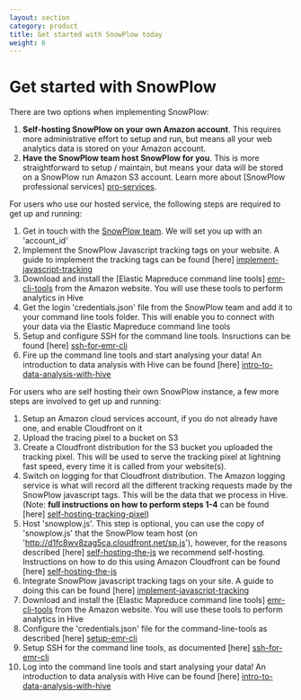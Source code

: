 ```yaml
---
layout: section
category: product
title: Get started with SnowPlow today
weight: 6
---
```


# Get started with SnowPlow

There are two options when implementing SnowPlow:

1. **Self-hosting SnowPlow on your own Amazon account**. This requires more administrative effort to setup and run, but means all your web analytics data is stored on your Amazon account.
2. **Have the SnowPlow team host SnowPlow for you**. This is more straightforward to setup / maintain, but means your data will be stored on a SnowPlow run Amazon S3 account. Learn more about [SnowPlow professional services] [pro-services].

For users who use our hosted service, the following steps are required to get up and running:

1. Get in touch with the [SnowPlow team][contact-us]. We will set you up with an 'account_id'
2. Implement the SnowPlow Javascript tracking tags on your website. A guide to implement the tracking tags can be found [here] [implement-javascript-tracking]
3. Download and install the [Elastic Mapreduce command line tools] [emr-cli-tools] from the Amazon website. You will use these tools to perform analytics in Hive
4. Get the login 'credentials.json' file from the SnowPlow team and add it to your command line tools folder. This will enable you to connect with your data via the Elastic Mapreduce command line tools
5. Setup and configure SSH for the command line tools. Insructions can be found [here] [ssh-for-emr-cli]
5. Fire up the command line tools and start analysing your data! An introduction to data analysis with Hive can be found [here] [intro-to-data-analysis-with-hive]

For users who are self hosting their own SnowPlow instance, a few more steps are involved to get up and running:

1. Setup an Amazon cloud services account, if you do not already have one, and enable Cloudfront on it
2. Upload the tracing pixel to a bucket on S3
3. Create a Cloudfront distribution for the S3 bucket you uploaded the tracking pixel. This will be used to serve the tracking pixel at lightning fast speed, every time it is called from your website(s).
4. Switch on logging for that Cloudfront distribution. The Amazon logging service is what will record all the different tracking requests made by the SnowPlow javascript tags. This will be the data that we process in Hive. (Note: **full instructions on how to perform steps 1-4** can be found [here] [self-hosting-tracking-pixel])
5. Host 'snowplow.js'. This step is optional, you can use the copy of 'snowplow.js' that the SnowPlow team host (on 'http://d1fc8wv8zag5ca.cloudfront.net/sp.js'), however, for the reasons described [here] [self-hosting-the-js] we recommend self-hosting. Instructions on how to do this using Amazon Cloudfront can be found [here] [self-hosting-the-js]
6. Integrate SnowPlow javascript tracking tags on your site. A guide to doing this can be found [here] [implement-javascript-tracking]
7. Download and install the [Elastic Mapreduce command line tools] [emr-cli-tools] from the Amazon website. You will use these tools to perform analytics in Hive
8. Configure the 'credentials.json' file for the command-line-tools as described [here] [setup-emr-cli]
9. Setup SSH for the command line tools, as documented [here] [ssh-for-emr-cli]
10. Log into the command line tools and start analysing your data! An introduction to data analysis with Hive can be found [here] [intro-to-data-analysis-with-hive]




[pro-services]: services/index.html
[contact-us]: about-us/contact-us.html
[implement-javascript-tracking]: https://github.com/snowplow/snowplow/wiki/Integrating-SnowPlow-into-your-website
[emr-cli-tools]: http://aws.amazon.com/developertools/2264
[self-hosting-tracking-pixel]: https://github.com/snowplow/snowplow/wiki/Self-hosting-the-tracking-pixel
[self-hosting-the-js]: https://github.com/snowplow/snowplow/wiki/Self-hosting-snowplow-js
[setup-emr-cli]: http://docs.amazonwebservices.com/ElasticMapReduce/latest/GettingStartedGuide/SignUp.html#ConfigCredentials
[ssh-for-emr-cli]: http://docs.amazonwebservices.com/ElasticMapReduce/latest/GettingStartedGuide/SignUp.html#emr-gsg-ssh-setup-config
[intro-to-data-analysis-with-hive]: analysing-data-with-snowplow.html
